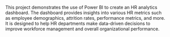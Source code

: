 This project demonstrates the use of Power BI to create an HR analytics dashboard. The dashboard provides insights into various HR metrics such as employee demographics, attrition rates, performance metrics, and more. It is designed to help HR departments make data-driven decisions to improve workforce management and overall organizational performance.
